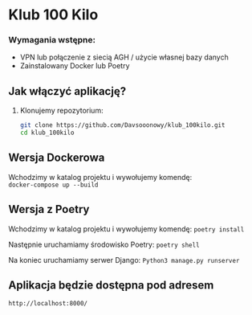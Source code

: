 # Klub 100 Kilo

### Wymagania wstępne:
- VPN lub połączenie z siecią AGH / użycie własnej bazy danych
- Zainstalowany Docker lub Poetry

## Jak włączyć aplikację?

1. Klonujemy repozytorium:
   ```sh
   git clone https://github.com/Davsooonowy/klub_100kilo.git
   cd klub_100kilo
   ```
## Wersja Dockerowa

Wchodzimy w katalog projektu i wywołujemy komendę: <br>
    ```
    docker-compose up --build
    ```

## Wersja z Poetry

Wchodzimy w katalog projektu i wywołujemy komendę:
    ```
    poetry install
    ```

Następnie uruchamiamy środowisko Poetry:
    ```
    poetry shell
    ```

Na koniec uruchamiamy serwer Django:
    ```
    Python3 manage.py runserver
    ```

## Aplikacja będzie dostępna pod adresem 
    http://localhost:8000/

